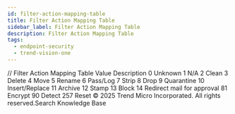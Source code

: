 ```yaml
---
id: filter-action-mapping-table
title: Filter Action Mapping Table
sidebar_label: Filter Action Mapping Table
description: Filter Action Mapping Table
tags:
  - endpoint-security
  - trend-vision-one
---
```


/*<![CDATA[*/ $('#title').html($('meta[name=map-description]').attr('content')); /*]]>*/ Filter Action Mapping Table Value Description 0 Unknown 1 N/A 2 Clean 3 Delete 4 Move 5 Rename 6 Pass/Log 7 Strip 8 Drop 9 Quarantine 10 Insert/Replace 11 Archive 12 Stamp 13 Block 14 Redirect mail for approval 81 Encrypt 90 Detect 257 Reset © 2025 Trend Micro Incorporated. All rights reserved.Search Knowledge Base